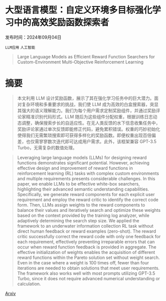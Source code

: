 # 大型语言模型：自定义环境多目标强化学习中的高效奖励函数探索者

发布时间：2024年09月04日

`LLM应用` `人工智能`

> Large Language Models as Efficient Reward Function Searchers for Custom-Environment Multi-Objective Reinforcement Learning

# 摘要

> 本文利用 LLM 设计奖励函数，展示了其在强化学习任务中的巨大潜力。面对复杂环境和多重要求的挑战，我们使 LLM 成为高效的白盒搜索器，突显其强大的语义理解能力。我们为每个用户需求定制奖励组件，并通过奖励评论家精准识别代码形式。LLM 随后为这些组件分配权重，根据训练日志动态调整，确保搜索步长的自适应性。在无人类反馈的水下信息收集任务中，奖励评论家通过单次反馈即能修正代码，避免累积错误。权重的巧妙初始化使得我们无需繁琐搜索即可获得多样化的奖励函数。即便权重出现百倍偏差，也仅需寥寥数次迭代即可达成用户需求。此外，该框架兼容 GPT-3.5 Turbo，无需复杂的数值处理。

> Leveraging large language models (LLMs) for designing reward functions demonstrates significant potential. However, achieving effective design and improvement of reward functions in reinforcement learning (RL) tasks with complex custom environments and multiple requirements presents considerable challenges. In this paper, we enable LLMs to be effective white-box searchers, highlighting their advanced semantic understanding capabilities. Specifically, we generate reward components for each explicit user requirement and employ the reward critic to identify the correct code form. Then, LLMs assign weights to the reward components to balance their values and iteratively search and optimize these weights based on the context provided by the training log analyzer, while adaptively determining the search step size. We applied the framework to an underwater information collection RL task without direct human feedback or reward examples (zero-shot). The reward critic successfully correct the reward code with only one feedback for each requirement, effectively preventing irreparable errors that can occur when reward function feedback is provided in aggregate. The effective initialization of weights enables the acquisition of different reward functions within the Pareto solution set without weight search. Even in the case where a weight is 100 times off, fewer than four iterations are needed to obtain solutions that meet user requirements. The framework also works well with most prompts utilizing GPT-3.5 Turbo, since it does not require advanced numerical understanding or calculation.

[Arxiv](https://arxiv.org/abs/2409.02428)